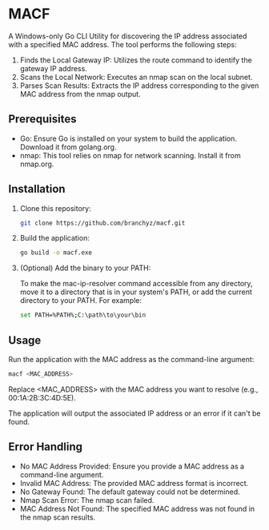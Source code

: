 # MACF
A Windows-only Go CLI Utility for discovering the IP address associated with a specified MAC address. 
The tool performs the following steps:
1. Finds the Local Gateway IP: Utilizes the route command to identify the gateway IP address.
2. Scans the Local Network: Executes an nmap scan on the local subnet.
3. Parses Scan Results: Extracts the IP address corresponding to the given MAC address from the nmap output.

## Prerequisites
- Go: Ensure Go is installed on your system to build the application. Download it from golang.org.
- nmap: This tool relies on nmap for network scanning. Install it from nmap.org.

## Installation

1. Clone this repository:

   ```bash
   git clone https://github.com/branchyz/macf.git
   ```
2. Build the application:

   ```bash
   go build -o macf.exe
   ```
3. (Optional) Add the binary to your PATH:

    To make the mac-ip-resolver command accessible from any directory, move it to a directory that is in your system's PATH, or add the current directory to your PATH. For example:
   
   ```bash
   set PATH=%PATH%;C:\path\to\your\bin
   ```

## Usage
Run the application with the MAC address as the command-line argument:

```bash
macf <MAC_ADDRESS>
```

Replace <MAC_ADDRESS> with the MAC address you want to resolve (e.g., 00:1A:2B:3C:4D:5E).

The application will output the associated IP address or an error if it can't be found.

## Error Handling
- No MAC Address Provided: Ensure you provide a MAC address as a command-line argument.
- Invalid MAC Address: The provided MAC address format is incorrect.
- No Gateway Found: The default gateway could not be determined.
- Nmap Scan Error: The nmap scan failed.
- MAC Address Not Found: The specified MAC address was not found in the nmap scan results.

